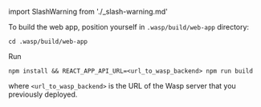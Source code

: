 import SlashWarning from './_slash-warning.md'

To build the web app, position yourself in `.wasp/build/web-app` directory:

```
cd .wasp/build/web-app
```

Run

```
npm install && REACT_APP_API_URL=<url_to_wasp_backend> npm run build
```

where `<url_to_wasp_backend>` is the URL of the Wasp server that you previously deployed.

<SlashWarning />